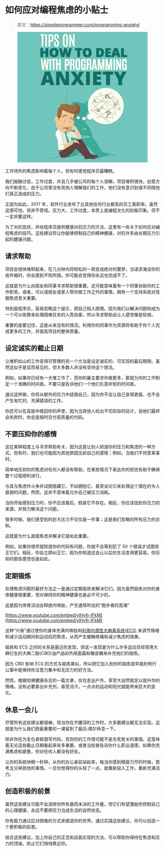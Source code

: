 # 如何应对编程焦虑的小贴士

> 原文：<https://simpleprogrammer.com/programming-anxiety/>

<figure class="alignright is-resized">

![](img/67f3e592ca98e076e274acf8a1ff3c90.png)

</figure>

工作场所的焦虑影响着每个人，但有时感觉程序员最糟糕。

我们报酬过低，工作过度，并且几乎被公司的每个人误解。项目堆积很快，创意方向不断变化，由于公司里没有其他人理解我们的工作，他们没有意识到或不同情他们真正造成的压力。

正因为如此，2017 年，软件行业发布了比其他任何行业都高的员工离职率。虽然这很可怕，但并不奇怪。压力大，工作过度，本质上是编程文化的刻板印象。但不一定非要这样。

为了对抗现状，并给程序员提供健康对抗压力的方法，这里有一些关于如何应对编程焦虑的技巧。这些建议将让你能够控制自己的精神健康，对抗许多由长期压力引起的健康问题。

## 请求帮助

项目会很快堆积起来，在几分钟内将轻松的一周变成绝对的噩梦。当请求淹没你的收件箱时，你会感到不知所措。你可能会觉得你永远也完成不了。

这就是为什么向朋友和同事寻求帮助很重要。这可能意味着有一个同事协助你的工作职责。或者，可以请朋友或家人帮你做工作之外的事情。拥有一个支持系统对克服焦虑至关重要。

特别是程序员，容易忽略这个提示，把自己陷入困境。因为我们以解决问题和成为一个可以依靠来处理困难任务的人而自豪，所以寻求帮助会让人感觉像是软弱。

重要的是要记住，这是从来没有的情况。利用你的同事作为资源将有助于你个人完成更多的工作，并提高项目的整体质量。

## 设定诚实的截止日期

让堆积如山的工作变得可管理的另一个方法是设定诚实的、可实现的最后期限。虽然这似乎是显而易见的，但大多数人并没有坚持这个想法。

例如，如果你已经有一大堆工作了，而你的雇主要求你做更多，那就为你的工作制定一个准确的时间表。不要只是告诉他们一个他们乐意听到的时间表。

通过这样做，你将从额外的压力中拯救自己，因为你不会让自己变得更瘦，也不会产生匆忙的、充满错误的工作。

你还可以在高层中挽回你的声誉，因为当其他人给出不切实际的估计，说他们最终会失败时，你总是按时交付高质量的代码。

## 不要压抑你的感情

这在某种程度上与寻求帮助有关，因为这是让别人知道你的压力和焦虑的一种方式。但有时，我们也可能因为其他原因压抑自己的感情；例如，当我们不同意某事时。

简单地压抑你的焦虑对任何人都没有帮助，在某些情况下表达你的担忧有助于确保整个过程顺利进行。

与其与焦虑作斗争并试图隐藏它，不如拥抱它，甚至谈论它来处理这个潜在的令人衰弱的问题。然而，这并不意味着允许自己被压力消耗。

当你开始感到压力时，你不应该推后，假装它不存在。相反，你应该找到你压力的来源，并努力解决这个问题。

很多时候，我们感受到的巨大压力不仅仅是一件事；这是我们忽略的所有压力的总和。

这就是为什么直面焦虑并解决它是如此重要。

例如，如果你很早就知道你的代码有问题，你就不会等到犯了 50 个错误才试图改正它们。相反，你会立即纠正它，因为你知道这会让以后的生活变得更容易。你压抑的那些感觉也是如此。

## 定期锻炼

处理焦虑问题的最好方法之一是通过定期锻炼来解决它们。因为虽然锻炼对你的身体健康很重要，但对保持你的精神健康也是必不可少的。

这是因为体育活动会释放内啡肽，产生通常所说的“跑步者的高潮”

[https://www.youtube.com/embed/yIHyfr-IFkM](https://www.youtube.com/embed/yIHyfr-IFkM)

这种“兴奋”通过使你的身体充满内啡肽和[利用内源性大麻素系统(ECS)](https://www.scientificamerican.com/article/new-brain-effects-behind-runner-s-high/) 来调节情绪和减少运动期间和运动后的焦虑，从而产生缓解疼痛和减少焦虑的效果。

锻炼和 ECS 之间的关系是最近的发现，但这一发现是为什么许多运动员经常用大麻衍生的大麻二酚(CBD)油产品如外用面霜和橡皮糖来补充他们的锻炼。

因为 CBD 影响 ECS 的方式与锻炼类似，所以把它加入到你的锻炼或早晨的例行公事中是保持你注意力集中和无压力的好方法。

然而，根据哈佛健康杂志的一篇文章，仅仅走出户外，享受大自然就足以提升你的情绪。没有必要拿出补充剂，甚至流汗。一点点的运动和阳光就能带来巨大的变化。

## 休息一会儿

尽管所有这些建议都很棒，但当你在齐腰深的工作时，大多数建议都无法实现。这就是为什么我们把最重要的一课留到了最后:偶尔休息一下。

除非你在为复仇者联盟写代码，否则你的工作很可能不是生死攸关的事情。这意味着无论这些截止日期看起来有多重要，或者当权者告诉你什么职业道德，如果你充满焦虑和疲惫，你对任何人都没有好处。

让你的系统休眠一秒钟，从你的办公桌前站起来，每当你感到精疲力尽的时候，思考五分钟其他的事情。一旦你觉得你的头轻了一点，就重新投入工作，重新充满活力。

## 创造积极的前景

虽然这些建议可能不会消除你所有悬而未决的工作量，但它们有望激励你控制自己的心理健康，永远不要把压力当成生活的自然状态。

你有能力通过应对困难的方式来塑造你的世界。通过实践这些建议，你可以创造一个更积极的前景。

结合这些建议，加上你自己的正念和自我实现的方法，可以帮助你保持在焦虑和压力的顶端，防止它们悄悄靠近你。